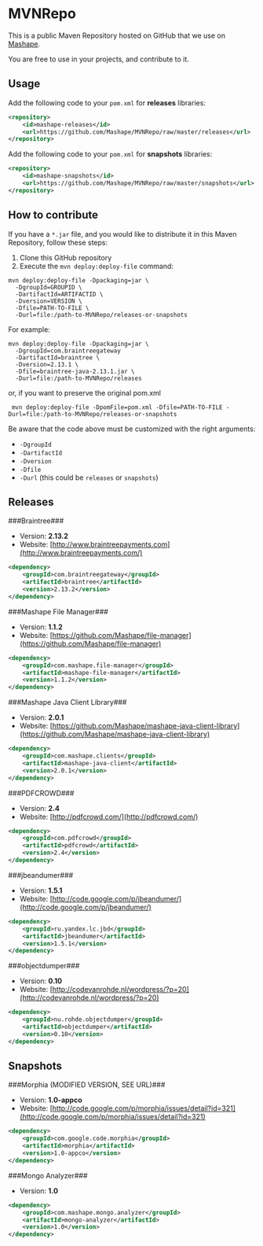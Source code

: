 MVNRepo
======================
This is a public Maven Repository hosted on GitHub that we use on [Mashape](http://www.mashape.com/). 

You are free to use in your projects, and contribute to it.

Usage
--------
Add the following code to your `pom.xml` for **releases** libraries:

``` xml
<repository>
	<id>mashape-releases</id>
	<url>https://github.com/Mashape/MVNRepo/raw/master/releases</url>
</repository>
```

Add the following code to your `pom.xml` for **snapshots** libraries:

``` xml
<repository>
	<id>mashape-snapshots</id>
	<url>https://github.com/Mashape/MVNRepo/raw/master/snapshots</url>
</repository>
```

How to contribute
--------
If you have a `*.jar` file, and you would like to distribute it in this Maven Repository, follow these steps:

1. Clone this GitHub repository
2. Execute the `mvn deploy:deploy-file` command:

```
mvn deploy:deploy-file -Dpackaging=jar \
  -DgroupId=GROUPID \
  -DartifactId=ARTIFACTID \
  -Dversion=VERSION \
  -Dfile=PATH-TO-FILE \
  -Durl=file:/path-to-MVNRepo/releases-or-snapshots
```

For example:

```
mvn deploy:deploy-file -Dpackaging=jar \
  -DgroupId=com.braintreegateway
  -DartifactId=braintree \
  -Dversion=2.13.1 \
  -Dfile=braintree-java-2.13.1.jar \
  -Durl=file:/path-to-MVNRepo/releases
```

or, if you want to preserve the original pom.xml

```
 mvn deploy:deploy-file -DpomFile=pom.xml -Dfile=PATH-TO-FILE -Durl=file:/path-to-MVNRepo/releases-or-snapshots
```
 
Be aware that the code above must be customized with the right arguments:

* `-DgroupId`
* `-DartifactId`
* `-Dversion`
* `-Dfile`
* `-Durl` (this could be `releases` or `snapshots`)

Releases
--------

###Braintree###
* Version: **2.13.2**
* Website: [http://www.braintreepayments.com](http://www.braintreepayments.com/)
  
``` xml
<dependency>
	<groupId>com.braintreegateway</groupId>
	<artifactId>braintree</artifactId>
	<version>2.13.2</version>
</dependency>
```

###Mashape File Manager###
* Version: **1.1.2**
* Website: [https://github.com/Mashape/file-manager](https://github.com/Mashape/file-manager)
  
``` xml
<dependency>
	<groupId>com.mashape.file-manager</groupId>
	<artifactId>mashape-file-manager</artifactId>
	<version>1.1.2</version>
</dependency>
```

###Mashape Java Client Library###
* Version: **2.0.1**
* Website: [https://github.com/Mashape/mashape-java-client-library](https://github.com/Mashape/mashape-java-client-library)

``` xml
<dependency>
	<groupId>com.mashape.clients</groupId>
	<artifactId>mashape-java-client</artifactId>
	<version>2.0.1</version>
</dependency>
```

###PDFCROWD###
* Version: **2.4**
* Website: [http://pdfcrowd.com/](http://pdfcrowd.com/)
  
``` xml
<dependency>
	<groupId>com.pdfcrowd</groupId>
	<artifactId>pdfcrowd</artifactId>
	<version>2.4</version>
</dependency>
```

###jbeandumer###
* Version: **1.5.1**
* Website: [http://code.google.com/p/jbeandumer/](http://code.google.com/p/jbeandumer/)

``` xml
<dependency>
	<groupId>ru.yandex.lc.jbd</groupId>
	<artifactId>jbeandumer</artifactId>
	<version>1.5.1</version>
</dependency>
```

###objectdumper###
* Version: **0.10**
* Website: [http://codevanrohde.nl/wordpress/?p=20](http://codevanrohde.nl/wordpress/?p=20)

``` xml
<dependency>
	<groupId>nu.rohde.objectdumper</groupId>
	<artifactId>objectdumper</artifactId>
	<version>0.10</version>
</dependency>
```


Snapshots
--------

###Morphia (MODIFIED VERSION, SEE URL)###
* Version: **1.0-appco**
* Website: [http://code.google.com/p/morphia/issues/detail?id=321](http://code.google.com/p/morphia/issues/detail?id=321)
  
``` xml
<dependency>
	<groupId>com.google.code.morphia</groupId>
	<artifactId>morphia</artifactId>
	<version>1.0-appco</version>
</dependency>
```

###Mongo Analyzer###
* Version: **1.0**
  
``` xml
<dependency>
	<groupId>com.mashape.mongo.analyzer</groupId>
	<artifactId>mongo-analyzer</artifactId>
	<version>1.0</version>
</dependency>
```
